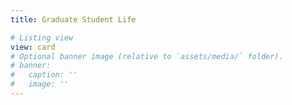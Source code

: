 ```yaml
---
title: Graduate Student Life

# Listing view
view: card
# Optional banner image (relative to `assets/media/` folder).
# banner:
#   caption: ''
#   image: ''
---
```

